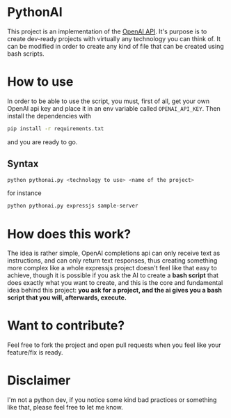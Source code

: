 # PythonAI
This project is an implementation of the [OpenAI API](https://openai.com/api/).
It's purpose is to create dev-ready projects with virtually any technology you can think of. It can be modified in order to create any kind of file that can be created using bash scripts.

# How to use
In order to be able to use the script, you must, first of all, get your own OpenAI api key and place it in an env variable called `OPENAI_API_KEY`.
Then install the dependencies with 

```sh
pip install -r requirements.txt 
```

and you are ready to go.

## Syntax

```sh
python pythonai.py <technology to use> <name of the project>
```

for instance

```sh
python pythonai.py expressjs sample-server
```

# How does this work?
The idea is rather simple, OpenAI completions api can only receive text as instructions, and can only return text responses, thus creating something more complex like a whole expressjs project doesn't feel like that easy to achieve, though it is possible if you ask the AI to create a **bash script** that does exactly what you want to create, and this is the core and fundamental idea behind this project: **you ask for a project, and the ai gives you a bash script that you will, afterwards, execute.**

# Want to contribute?
Feel free to fork the project and open pull requests when you feel like your feature/fix is ready.

# Disclaimer
I'm not a python dev, if you notice some kind bad practices or something like that, please feel free to let me know.

